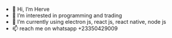 - 👋 Hi, I’m Herve
- 👀 I’m interested in programming and trading
- 🌱 I’m currently using electron js, react js, react native, node js
- 📫 reach me on whatsapp +23350429009

<!---
Herve123-BDH/Herve123-BDH is a ✨ special ✨ repository because its `README.md` (this file) appears on your GitHub profile.
You can click the Preview link to take a look at your changes.
--->

